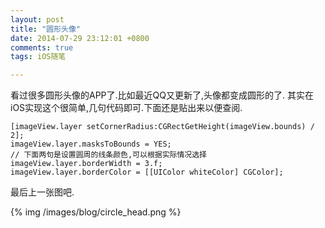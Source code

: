 ```yaml
---
layout: post
title: "圆形头像"
date: 2014-07-29 23:12:01 +0800
comments: true
tags: iOS随笔

---
```


看过很多圆形头像的APP了.比如最近QQ又更新了,头像都变成圆形的了.
其实在iOS实现这个很简单,几句代码即可.下面还是贴出来以便查阅.

```
[imageView.layer setCornerRadius:CGRectGetHeight(imageView.bounds) / 2];
imageView.layer.masksToBounds = YES;
// 下面两句是设置圆周的线条颜色,可以根据实际情况选择
imageView.layer.borderWidth = 3.f;
imageView.layer.borderColor = [[UIColor whiteColor] CGColor];
```

最后上一张图吧.

{% img /images/blog/circle_head.png %}